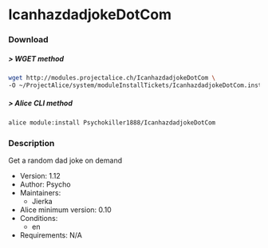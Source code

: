 # IcanhazdadjokeDotCom

### Download

##### > WGET method
```bash
wget http://modules.projectalice.ch/IcanhazdadjokeDotCom \
-O ~/ProjectAlice/system/moduleInstallTickets/IcanhazdadjokeDotCom.install
```

##### > Alice CLI method
```bash
alice module:install Psychokiller1888/IcanhazdadjokeDotCom
```

### Description
Get a random dad joke on demand

- Version: 1.12
- Author: Psycho
- Maintainers:
  - Jierka
- Alice minimum version: 0.10
- Conditions:
  - en
- Requirements: N/A

